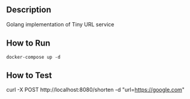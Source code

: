 ## Description

Golang implementation of Tiny URL service

## How to Run

`docker-compose up -d`

## How to Test

curl -X POST http://localhost:8080/shorten -d "url=https://google.com"